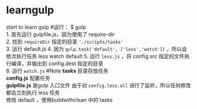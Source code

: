 # learngulp
start to learn gulp
#运行：
	$ gulp  
	1. 首先运行 gulpfile.js，因为使用了 require-dir  
	2. 找到 `requireDir` 指定的目录 `'./scripts/tasks'`  
	3. 运行 default.js
	4. 因为 `gulp.task('default', ['less','watch'])` ，所以会依次执行任务 less watch default
	5. 运行 `less.js` ，将 config.src 指定的文件执行编译，并输出到 config.dest 指定的目录  
	6. 运行 `watch.js`
#Note
**tasks** 目录存放任务  
**config.js** 配置任务  
**gulpfile.js** 是gulp 入口文件
由于对 `config.less.all` 进行了监听，所以任何修改都会立刻执行 less 任务  
修改 default ，使用buildwithclean 中的 tasks
